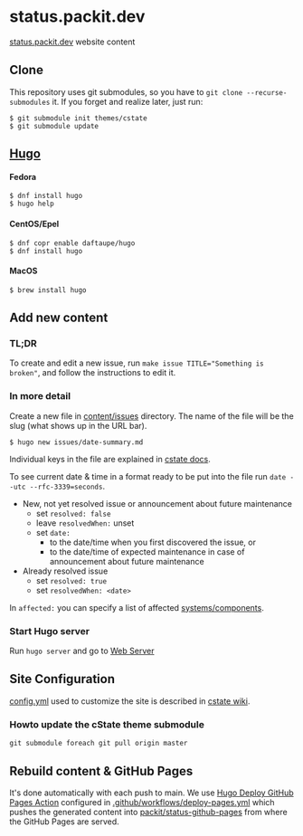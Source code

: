 # status.packit.dev

[status.packit.dev](https://status.packit.dev) website content

## Clone

This repository uses git submodules, so you have to `git clone --recurse-submodules` it.
If you forget and realize later, just run:

    $ git submodule init themes/cstate
    $ git submodule update

## [Hugo](https://gohugo.io)

#### Fedora

    $ dnf install hugo
    $ hugo help

#### CentOS/Epel

    $ dnf copr enable daftaupe/hugo
    $ dnf install hugo

#### MacOS

    $ brew install hugo

## Add new content

### TL;DR

To create and edit a new issue, run `make issue TITLE="Something is broken"`,
and follow the instructions to edit it.

### In more detail

Create a new file in [content/issues](content/issues) directory.
The name of the file will be the slug (what shows up in the URL bar).

    $ hugo new issues/date-summary.md

Individual keys in the file are explained in
[cstate docs](https://github.com/cstate/cstate#doing-it-from-the-git-repository).

To see current date & time in a format ready to be put into the file run
`date --utc --rfc-3339=seconds`.

- New, not yet resolved issue or announcement about future maintenance
  - set `resolved: false`
  - leave `resolvedWhen:` unset
  - set `date:`
    - to the date/time when you first discovered the issue, or
    - to the date/time of expected maintenance in case of announcement about future maintenance
- Already resolved issue
  - set `resolved: true`
  - set `resolvedWhen: <date>`

In `affected:` you can specify a list of affected [systems/components](https://github.com/packit/status/blob/main/config.yml#L157).

### Start Hugo server

Run `hugo server` and go to [Web Server](http://localhost:1313)

## Site Configuration

[config.yml](config.yml) used to customize the site is described in
[cstate wiki](https://github.com/cstate/cstate/wiki/Customization).

### Howto update the cState theme submodule

`git submodule foreach git pull origin master`

## Rebuild content & GitHub Pages

It's done automatically with each push to main. We use
[Hugo Deploy GitHub Pages Action](https://github.com/marketplace/actions/hugo-deploy-github-pages)
configured in [.github/workflows/deploy-pages.yml](.github/workflows/deploy-pages.yml)
which pushes the generated content into
[packit/status-github-pages](https://github.com/packit/status-github-pages)
from where the GitHub Pages are served.
